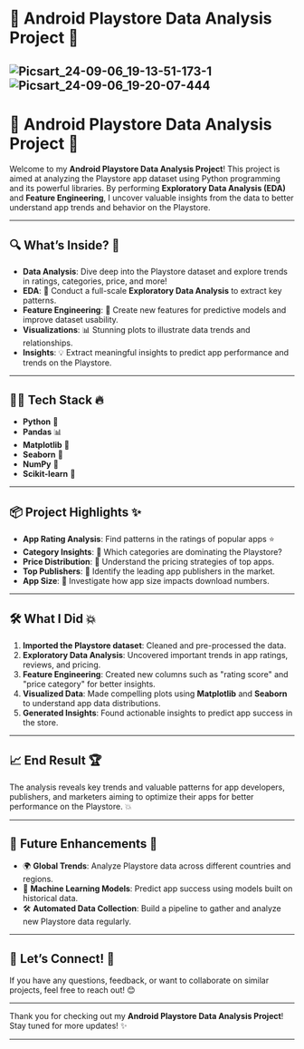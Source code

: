 # 📱 **Android Playstore Data Analysis Project** 🚀
![Picsart_24-09-06_19-13-51-173-1](https://github.com/user-attachments/assets/672ab3ce-0d7b-4ce9-96ed-6dfc84748c01)
![Picsart_24-09-06_19-20-07-444](https://github.com/user-attachments/assets/21724395-d833-49b0-b4e0-4a0b6797b3f1)
---

# 📱 **Android Playstore Data Analysis Project** 🚀

Welcome to my **Android Playstore Data Analysis Project**! This project is aimed at analyzing the Playstore app dataset using Python programming and its powerful libraries. By performing **Exploratory Data Analysis (EDA)** and **Feature Engineering**, I uncover valuable insights from the data to better understand app trends and behavior on the Playstore. 

---

## 🔍 **What’s Inside?** 🤔

- **Data Analysis**: Dive deep into the Playstore dataset and explore trends in ratings, categories, price, and more!
- **EDA**: 🧐 Conduct a full-scale **Exploratory Data Analysis** to extract key patterns.
- **Feature Engineering**: 🔧 Create new features for predictive models and improve dataset usability.
- **Visualizations**: 📊 Stunning plots to illustrate data trends and relationships.
- **Insights**: 💡 Extract meaningful insights to predict app performance and trends on the Playstore.

---

## 🧑‍💻 **Tech Stack** 🔥

- **Python** 🐍
- **Pandas** 📊
- **Matplotlib** 🎨
- **Seaborn** 🌈
- **NumPy** 🔢
- **Scikit-learn** 🤖

---

## 📦 **Project Highlights** ✨

- **App Rating Analysis**: Find patterns in the ratings of popular apps ⭐
- **Category Insights**: 📱 Which categories are dominating the Playstore? 
- **Price Distribution**: 💸 Understand the pricing strategies of top apps.
- **Top Publishers**: 👑 Identify the leading app publishers in the market.
- **App Size**: 📏 Investigate how app size impacts download numbers.

---

## 🛠️ **What I Did** 💥

1. **Imported the Playstore dataset**: Cleaned and pre-processed the data.
2. **Exploratory Data Analysis**: Uncovered important trends in app ratings, reviews, and pricing.
3. **Feature Engineering**: Created new columns such as "rating score" and "price category" for better insights.
4. **Visualized Data**: Made compelling plots using **Matplotlib** and **Seaborn** to understand app data distributions.
5. **Generated Insights**: Found actionable insights to predict app success in the store.

---

## 📈 **End Result** 🏆

The analysis reveals key trends and valuable patterns for app developers, publishers, and marketers aiming to optimize their apps for better performance on the Playstore. 💥

---

## 🚀 **Future Enhancements** 🌟

- 🌍 **Global Trends**: Analyze Playstore data across different countries and regions.
- 🧠 **Machine Learning Models**: Predict app success using models built on historical data.
- 🛠️ **Automated Data Collection**: Build a pipeline to gather and analyze new Playstore data regularly.

---

## 💬 **Let’s Connect!** 🤝

If you have any questions, feedback, or want to collaborate on similar projects, feel free to reach out! 😊

---

Thank you for checking out my **Android Playstore Data Analysis Project**! Stay tuned for more updates! ✨

---

